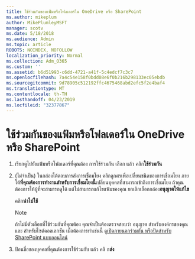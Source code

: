 ```yaml
---
title: ใช้ร่วมกันของแฟ้มหรือโฟลเดอร์ใน OneDrive หรือ SharePoint
ms.author: mikeplum
author: MikePlumleyMSFT
manager: scotv
ms.date: 5/18/2018
ms.audience: Admin
ms.topic: article
ROBOTS: NOINDEX, NOFOLLOW
localization_priority: Normal
ms.collection: Adm_O365
ms.custom: ''
ms.assetid: b6d51993-c6dd-4721-a41f-5c4edcf7c3c7
ms.openlocfilehash: 7a4c54e158f0bdd08e6f0b216b298133ec05ebdb
ms.sourcegitcommit: 9d78905c512192ffc4675468abd2efc5f2e4baf4
ms.translationtype: MT
ms.contentlocale: th-TH
ms.lasthandoff: 04/23/2019
ms.locfileid: "32377867"
---
```

# <a name="share-a-file-or-folder-in-onedrive-or-sharepoint"></a>ใช้ร่วมกันของแฟ้มหรือโฟลเดอร์ใน OneDrive หรือ SharePoint

1. เรียกดูไปยังแฟ้มหรือโฟลเดอร์ที่คุณต้อง การใช้ร่วมกัน เลือก แล้ว คลิก**ใช้ร่วมกัน**
    
2. (ไม่จำเป็น) ในกล่องโต้ตอบการส่งการเชื่อมโยง คลิกลูกศรเพื่อเปลี่ยนชนิดของการเชื่อมโยง ภายใต้**ที่คุณต้องการทำงานสำหรับการเชื่อมโยงนี้**เปลี่ยนบุคคลที่สามารถเข้าถึงการเชื่อมโยง ถ้าคุณต้องการให้ผู้ที่จะสามารถดูได้ แต่ไม่สามารถแก้ไขแฟ้มของคุณ ยกเลิกเลือกกล่อง**อนุญาตให้แก้ไข** 
    
    คลิก**นำไปใช้**
    
    > [!NOTE]
    > ถ้าไม่มีตัวเลือกที่ใช้ร่วมกันที่คุณต้อง คุณจำเป็นต้องตรวจสอบว่า อนุญาต สำหรับองค์กรของคุณ และ สำหรับไซต์คอลเลกชัน เมื่อต้องการทำเช่นนี้ ดู[เปิดภายนอกร่วมกัน หรือปิดสำหรับ SharePoint แบบออนไลน์](https://go.microsoft.com/fwlink/?linkid=866426) 
  
3. ป้อนชื่อของบุคคลที่คุณต้องการใช้ร่วมกับ แล้ว คลิ ก**ส่ง**
    

